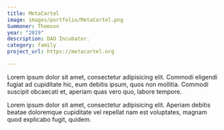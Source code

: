 ```yaml
---
title: MetaCartel
image: images/portfolio/MetaCartel.png
Summoner: Thomson
year: "2019"
description: DAO Incubator.
category: family
project_url: https://metacartel.org

---
```

Lorem ipsum dolor sit amet, consectetur adipisicing elit. Commodi eligendi fugiat ad cupiditate hic, eum debitis ipsum, quos non mollitia. Commodi suscipit obcaecati et, aperiam quas vero quo, labore tempore.

Lorem ipsum dolor sit amet, consectetur adipisicing elit. Aperiam debitis beatae doloremque cupiditate vel repellat nam est voluptates, magnam quod explicabo fugit, quidem.